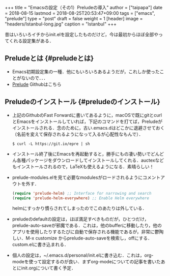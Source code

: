 +++
title = "Emacsの設定（その1）Preludeの導入"
author = ["taipapa"]
date = 2018-08-15
lastmod = 2018-08-25T20:53:47+09:00
tags = ["emacs", "prelude"]
type = "post"
draft = false
weight = 1
[header]
  image = "headers/Istanbul-long.jpg"
  caption = "Istanbul"
+++

昔はいろいろイチからinit.elを設定したものだけど，今は最初からほぼ全部やってくれる設定集がある．


## Preludeとは {#preludeとは}

-   Emacs初期設定集の一種．他にもいろいろあるようだが，これしか使ったことがないので．．．
-   [Prelude](https://github.com/bbatsov/prelude) Githubはこちら


## Preludeのインストール {#preludeのインストール}

-   上記のGithubのFast Forwardに書いてあるように，macOSで既にgitとcurlとEmacsをインストールしていれば，下記のコマンドを打てば，Preludeがインストールされる．念のために，古い.emacs.dはどこかに退避させておく（名前を変えて保存されるようになって入るが心配性なもんで）．

    ```shell
    $ curl -L https://git.io/epre | sh
    ```
-   インストール終了後にEmacsを再起動すると，勝手にもの凄い勢いでどんどん各種パッケージをダウンロードしてインストールしてくれる．auctexなどもインストールされるので，LaTeXも使えるようになる．素晴らしい！
-   prelude-modules.elを見て必要なmodulesがロードされるようにコメントアウトを外す．

    ```lisp
    (require 'prelude-helm) ;; Interface for narrowing and search
    (require 'prelude-helm-everywhere) ;; Enable Helm everywhere
    ```

    helmにすっかり慣らされてしまったのでこのあたりは外している．
-   preludeのdefaultの設定は，ほぼ満足すべきものだが，ひとつだけ，prelude-auto-saveが邪魔である．これは，他のbufferに移動したり，他のアプリを使用したりするたびに自動で保存される機能であるが，非常に鬱陶しい．M-x customize からprelude-auto-saveを検索し，offにする．custom.elに書き込まれる．
-   個人の設定は，~/.emacs.d/personal/init.elに書き込む．これは，org-modeを使って設定するのが良い．まずorg-modeについての記事を書いたあとにinit.orgについて書く予定．
